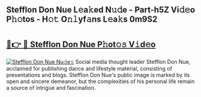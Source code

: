 ## Stefflon Don Nue L𝚎a𝚔ed N𝚞𝚍e - Part-h5Z Vi𝚍𝚎o P𝚑𝚘tos - H𝚘𝚝 O𝚗𝚕yf𝚊ns L𝚎a𝚔s 0m9S2

# <h2><a href="http://kf4skr.oniu.top/?m=Stefflon+Don+Nue">🔗👉 🔴 Stefflon Don Nue P𝚑ot𝚘𝚜 V𝚒d𝚎o</a></h2>

[![Stefflon Don Nue Nu𝚍e𝚜](https://i.imgur.com/0qMVB7G.gif)](http://kf4skr.oniu.top/?m=Stefflon+Don+Nue)
Social media thought leader Stefflon Don Nue, acclaimed for publishing dance and lifestyle material, consisting of presentations and blogs. Stefflon Don Nue's public image is marked by its open and sincere demeanor, but the complexities of his personal life remain a source of intrigue and fascination.  
